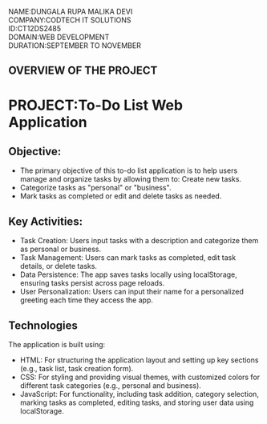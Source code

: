 NAME:DUNGALA RUPA MALIKA DEVI  
COMPANY:CODTECH IT SOLUTIONS  
ID:CT12DS2485  
DOMAIN:WEB DEVELOPMENT  
DURATION:SEPTEMBER TO NOVEMBER  

## OVERVIEW OF THE PROJECT
# PROJECT:To-Do List Web Application

## Objective:
* The primary objective of this to-do list application is to help users manage and organize tasks by allowing them to: Create new tasks.  
* Categorize tasks as "personal" or "business".  
* Mark tasks as completed or edit and delete tasks as needed.  

## Key Activities:
* Task Creation: Users input tasks with a description and categorize them as personal or business.  
* Task Management: Users can mark tasks as completed, edit task details, or delete tasks.  
* Data Persistence: The app saves tasks locally using localStorage, ensuring tasks persist across page reloads.  
* User Personalization: Users can input their name for a personalized greeting each time they access the app.  

## Technologies
The application is built using:  
* HTML: For structuring the application layout and setting up key sections (e.g., task list, task creation form).  
* CSS: For styling and providing visual themes, with customized colors for different task categories (e.g., personal and business).  
* JavaScript: For functionality, including task addition, category selection, marking tasks as completed, editing tasks, and storing user data using localStorage.  
